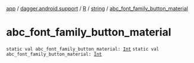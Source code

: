 [app](../../../index.md) / [dagger.android.support](../../index.md) / [R](../index.md) / [string](index.md) / [abc_font_family_button_material](./abc_font_family_button_material.md)

# abc_font_family_button_material

`static val abc_font_family_button_material: `[`Int`](https://kotlinlang.org/api/latest/jvm/stdlib/kotlin/-int/index.html)
`static val abc_font_family_button_material: `[`Int`](https://kotlinlang.org/api/latest/jvm/stdlib/kotlin/-int/index.html)